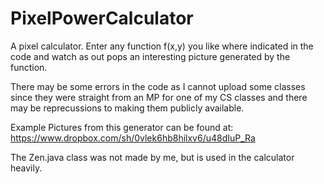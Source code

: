 PixelPowerCalculator
====================

A pixel calculator. Enter any function f(x,y) you like where indicated in the code and watch as out pops an interesting picture generated by the function.

There may be some errors in the code as I cannot upload some classes since they were straight from an MP for one of my CS classes and there may be reprecussions to making them publicly available.

Example Pictures from this generator can be found at: https://www.dropbox.com/sh/0vlek6hb8hilxv6/u48dIuP_Ra

The Zen.java class was not made by me, but is used in the calculator heavily.
